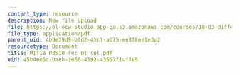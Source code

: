 ```yaml
---
content_type: resource
description: New file Upload
file: https://ol-ocw-studio-app-qa.s3.amazonaws.com/courses/18-03-differential-equations-spring-2010/45b4ee5cbaeb1056439243557f14f785_MIT18_03S10_rec_01_sol.pdf
file_type: application/pdf
parent_uid: 4b0e29d9-bfd2-45cf-a675-ee8f8ee1e3a2
resourcetype: Document
title: MIT18_03S10_rec_01_sol.pdf
uid: 45b4ee5c-baeb-1056-4392-43557f14f785
---
```

